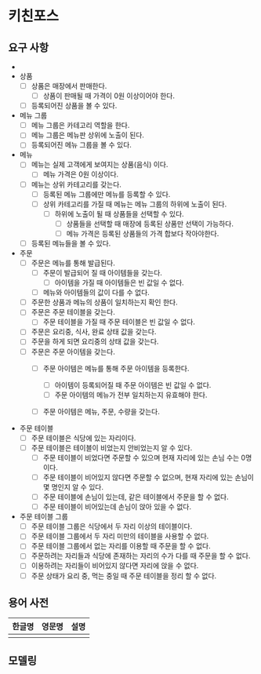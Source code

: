 # 키친포스

## 요구 사항
- 
- 상품
    - [ ] 상품은 매장에서 판매한다. 
        - [ ] 상품이 판매될 때 가격이 0원 이상이어야 한다.
    - [ ] 등록되어진 상품을 볼 수 있다.
    
- 메뉴 그룹
    - [ ] 메뉴 그룹은 카테고리 역할을 한다.
    - [ ] 메뉴 그룹은 메뉴판 상위에 노출이 된다. 
    - [ ] 등록되어진 메뉴 그룹을 볼 수 있다.
     
- 메뉴
    - [ ] 메뉴는 실제 고객에게 보여지는 상품(음식) 이다.
        - [ ] 메뉴 가격은 0원 이상이다.
    - [ ] 메뉴는 상위 카테고리를 갖는다.
        - [ ] 등록된 메뉴 그룹에만 메뉴를 등록할 수 있다.
        - [ ] 상위 카테고리를 가질 때 메뉴는 메뉴 그룹의 하위에 노출이 된다.
            - [ ] 하위에 노출이 될 때 상품들을 선택할 수 있다.
                - [ ] 상품들을 선택할 때 매장에 등록된 상품만 선택이 가능하다.
                - [ ] 메뉴 가격은 등록된 상품들의 가격 합보다 작아야한다. 
    - [ ] 등록된 메뉴들을 볼 수 있다.
    
- 주문
    - [ ] 주문은 메뉴를 통해 발급된다. 
        - [ ] 주문이 발급되어 질 때 아이템들을 갖는다.
            - [ ] 아이템을 가질 때 아이템들은 빈 값일 수 없다.
        - [ ] 메뉴와 아이템들의 값이 다를 수 없다.
    - [ ] 주문한 상품과 메뉴의 상품이 일치하는지 확인 한다.
    - [ ] 주문은 주문 테이블을 갖는다.
        - [ ] 주문 테이블을 가질 때 주문 테이블은 빈 값일 수 없다.
    - [ ] 주문은 요리중, 식사, 완료 상태 값을 갖는다.
    - [ ] 주문을 하게 되면 요리중의 상태 값을 갖는다.
    - [ ] 주문은 주문 아이템을 갖는다.
        - [ ] 주문 아이템은 메뉴를 통해 주문 아이템을 등록한다.
            - [ ] 아이템이 등록되어질 때 주문 아이템은 빈 값일 수 없다. 
            - [ ] 주문 아이템의 메뉴가 전부 일치하는지 유효해야 한다.
        - [ ] 주문 아이템은 메뉴, 주문, 수량을 갖는다. 
    
      
- 주문 테이블
    - [ ] 주문 테이블은 식당에 있는 자리이다.
    - [ ] 주문 테이블은 테이블이 비었는지 안비었는지 알 수 있다.
        - [ ] 주문 테이블이 비었다면 주문할 수 있으며 현재 자리에 있는 손님 수는 0명 이다.
        - [ ] 주문 테이블이 비어있지 않다면 주문할 수 없으며, 현재 자리에 있는 손님이 몇 명인지 알 수 있다.
        - [ ] 주문 테이블에 손님이 있는데, 같은 테이블에서 주문을 할 수 없다.
        - [ ] 주문 테이블이 비어있는데 손님이 앉아 있을 수 없다.

- 주문 테이블 그룹
    - [ ] 주문 테이블 그룹은 식당에서 두 자리 이상의 테이블이다.
    - [ ] 주문 테이블 그룹에서 두 자리 미만의 테이블을 사용할 수 없다.
    - [ ] 주문 테이블 그룹에서 없는 자리를 이용할 때 주문을 할 수 없다.
    - [ ] 주문하려는 자리들과 식당에 존재하는 자리의 수가 다를 때 주문을 할 수 없다.
    - [ ] 이용하려는 자리들이 비어있지 않다면 자리에 앉을 수 없다.
    - [ ] 주문 상태가 요리 중, 먹는 중일 때 주문 테이블을 정리 할 수 없다.
    
## 용어 사전

| 한글명 | 영문명 | 설명 |
| --- | --- | --- |
|  |  |  |

## 모델링
